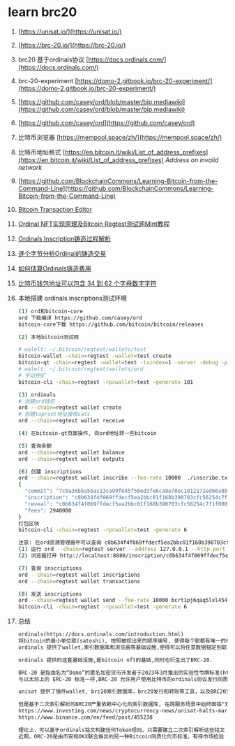 # learn brc20

1. [https://unisat.io/](https://unisat.io/)
2. [https://brc-20.io/](https://brc-20.io/)
3. brc20 基于ordinals协议
   [https://docs.ordinals.com/](https://docs.ordinals.com/)
4. brc-20-experiment
   [https://domo-2.gitbook.io/brc-20-experiment/](https://domo-2.gitbook.io/brc-20-experiment/)
5. [https://github.com/casey/ord/blob/master/bip.mediawiki](https://github.com/casey/ord/blob/master/bip.mediawiki)
6. [https://github.com/casey/ord](https://github.com/casey/ord)
7. 比特币浏览器 [https://mempool.space/zh/](https://mempool.space/zh/)
8. 比特币地址格式 [https://en.bitcoin.it/wiki/List_of_address_prefixes](https://en.bitcoin.it/wiki/List_of_address_prefixes)
   *Address on invalid network*
9. [https://github.com/BlockchainCommons/Learning-Bitcoin-from-the-Command-Line](https://github.com/BlockchainCommons/Learning-Bitcoin-from-the-Command-Line)
10. [Bitcoin Transaction Editor](https://bc-2.jp/tools/txeditor2.html)
11. [Ordinal NFT实现原理及Bitcoin Regtest测试网Mint教程](https://learnblockchain.cn/article/5376)
12. [Ordinals Inscription铸造过程解析](https://learnblockchain.cn/article/5782)
13. [逐个字节分析Ordinal的铸造交易](https://learnblockchain.cn/article/5822)
14. [如何估算Ordinals铸造费用](https://buidler.space/Ordinals-0a26ef31ca8a42e8b0df419f15d44327)
15. [比特币钱包地址可以包含 34 到 62 个字母数字字符](https://www.doubloin.com/learn/how-long-are-bitcoin-addresses)

16. 本地搭建 ordinals inscriptions测试环境

    ```bash
    (1) ord和bitcoin-core
    ord 下载编译 https://github.com/casey/ord
    bitcoin-core下载 https://github.com/bitcoin/bitcoin/releases
    
    (2) 本地bitcoin测试网
    
    # walelt: ~/.bitcoin/regtest/wallets/test
    bitcoin-wallet -chain=regtest -wallet=test create
    bitcoin-qt -chain=regtest -wallet=test -txindex=1 -server -debug -printtoconsole -fallbackfee=0.0002 -txconfirmtarget 1
    # walelt: ~/.bitcoin/regtest/wallets/ord
    # 手动挖矿
    bitcoin-cli -chain=regtest -rpcwallet=test -generate 101
    
    (3) ordinals
    # 创建ord钱包
    ord --chain=regtest wallet create
    # 创建taproot地址接收sats
    ord --chain=regtest wallet receive
    
    (4) 在bitcoin-qt页面操作, 向ord地址转一些bitcoin
    
    (5) 查询余额
    ord --chain=regtest wallet balance
    ord --chain=regtest wallet outputs
    
    (6) 创建 inscriptions
    ord --chain=regtest wallet inscribe --fee-rate 10000  ./inscribe.txt
    {
      "commit": "7c0a36bba5bac13ca99f685f50ed3fe6ca9e78ec1812172ed66a887e2621c6a3",
      "inscription": "c0b634f4f069ffdecf5ea2bbc01f168b390703cfc56254c7f1f00052589dc33ei0",
      "reveal": "c0b634f4f069ffdecf5ea2bbc01f168b390703cfc56254c7f1f00052589dc33e",
      "fees": 2940000
    }
    打包区块
    bitcoin-cli -chain=regtest -rpcwallet=test -generate 6
    
    注意: 在ord资源管理器中可以查询 c0b634f4f069ffdecf5ea2bbc01f168b390703cfc56254c7f1f00052589dc33ei0
    (1) 运行 ord --chain=regtest server --address 127.0.0.1 --http-port 8080
    (2) 浏览器打开 http://localhost:8080/inscription/c0b634f4f069ffdecf5ea2bbc01f168b390703cfc56254c7f1f00052589dc33ei0
    
    (7) 查询 inscriptions
    ord --chain=regtest wallet inscriptions
    ord --chain=regtest wallet transactions
    
    (8) 发送 inscriptions
    ord --chain=regtest wallet send --fee-rate 10000 bcrt1pj6qaq5lxl454mr375x7ttfu2n68kad7xaavuf7trh88yxazhh96q4df0nd c0b634f4f069ffdecf5ea2bbc01f168b390703cfc56254c7f1f00052589dc33ei0
    bitcoin-cli -chain=regtest -rpcwallet=test -generate 6
    
    ```

17. 总结
    ```txt
    ordinals(https://docs.ordinals.com/introduction.html)
    将bitcoin的最小单位聪(satoshi), 按照被挖出来的顺序编号, 使得每个聪都有唯一的编号.
    ordinals 提供了wallet,索引数据库和浏览器等基础设施,使得可以将任意数据锚定到聪(这一过程称为inscribe, 铭刻),并能方便的查看聪上绑定的数据(inscription, 铭文).
    
    ordinals 提供的这套基础设施,是bitcoin nft的基础,同时也衍生出了BRC-20.
    
    BRC-20 是指由名为“Domo”的匿名加密货币开发者于2023年3月推出的实验性令牌标准(https://domo-2.gitbook.io/brc-20-experiment/).
    与以太坊上的 ERC-20 标准一样,BRC-20 允许用户使用比特币的ordinals协议发行同质化代币.
    
    unisat 提供了插件wallet, brc20索引数据库，brc20发行和转账等工具，以及BRC20交易市场, 这些配套设施加速了BRC-20的传播.
    
    但是基于二次索引解析的BRC20严重依赖中心化的索引数据库, 在跨服务场景中始终面临"双花攻击"
    https://www.investing.com/news/cryptocurrency-news/unisat-halts-marketplace-following-doublespend-attacks-3062947
    https://www.binance.com/en/feed/post/455238
    
    理论上，可以基于ordinals铭文构建任何Token规则，只需要建立二次索引解析这些铭文
    近期，ORC-20是由币安和OKX联合推出的另一种Bitcoin同质化代币标准，有待市场检验
    ```
